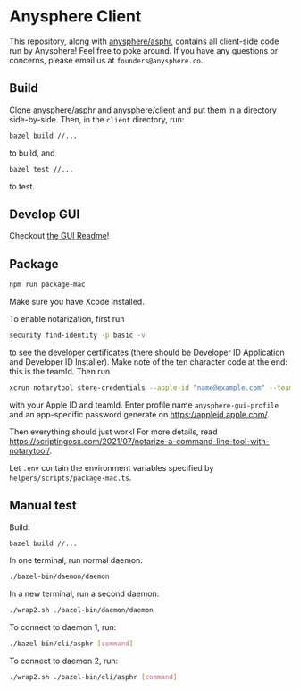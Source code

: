 # Anysphere Client

This repository, along with [anysphere/asphr](https://github.com/anysphere/asphr), contains all client-side code run by Anysphere! Feel free to poke around. If you have any questions or concerns, please email us at `founders@anysphere.co`.

## Build

Clone anysphere/asphr and anysphere/client and put them in a directory side-by-side. Then, in the `client` directory, run:

```bash
bazel build //...
```

to build, and

```bash
bazel test //...
```

to test.

## Develop GUI

Checkout [the GUI Readme](gui/README.md)!

## Package

```bash
npm run package-mac
```

Make sure you have Xcode installed.

To enable notarization, first run

```bash
security find-identity -p basic -v
```

to see the developer certificates (there should be Developer ID Application and Developer ID Installer). Make note of the ten character code at the end: this is the teamId. Then run

```bash
xcrun notarytool store-credentials --apple-id "name@example.com" --team-id "ABCD123456" --keychain ~/Library/Keychains/login.keychain-db
```

with your Apple ID and teamId. Enter profile name `anysphere-gui-profile` and an app-specific password generate on https://appleid.apple.com/.

Then everything should just work! For more details, read https://scriptingosx.com/2021/07/notarize-a-command-line-tool-with-notarytool/.

Let `.env` contain the environment variables specified by `helpers/scripts/package-mac.ts`.

## Manual test

Build:

```bash
bazel build //...
```

In one terminal, run normal daemon:

```bash
./bazel-bin/daemon/daemon
```

In a new terminal, run a second daemon:

```bash
./wrap2.sh ./bazel-bin/daemon/daemon
```

To connect to daemon 1, run:

```bash
./bazel-bin/cli/asphr [command]
```

To connect to daemon 2, run:

```bash
./wrap2.sh ./bazel-bin/cli/asphr [command]
```
